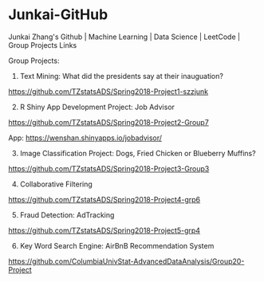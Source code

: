 # Junkai-GitHub
Junkai Zhang's Github | Machine Learning | Data Science | LeetCode | Group Projects Links

Group Projects:

1. Text Mining: What did the presidents say at their inauguation?

https://github.com/TZstatsADS/Spring2018-Project1-szzjunk

2. R Shiny App Development Project: Job Advisor

https://github.com/TZstatsADS/Spring2018-Project2-Group7

App: https://wenshan.shinyapps.io/jobadvisor/

3. Image Classification Project: Dogs, Fried Chicken or Blueberry Muffins?

https://github.com/TZstatsADS/Spring2018-Project3-Group3

4. Collaborative Filtering

https://github.com/TZstatsADS/Spring2018-Project4-grp6

5. Fraud Detection: AdTracking

https://github.com/TZstatsADS/Spring2018-Project5-grp4

6. Key Word Search Engine: AirBnB Recommendation System

https://github.com/ColumbiaUnivStat-AdvancedDataAnalysis/Group20-Project

